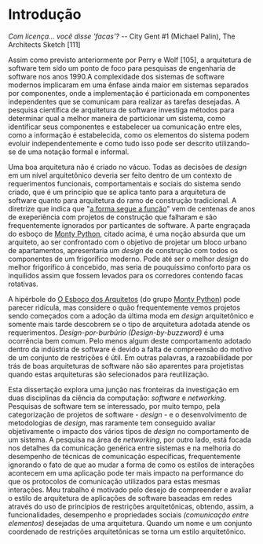 # Introdução

*Com licença... você disse 'facas'?*
        -- City Gent #1 (Michael Palin), The Architects Sketch [111]

Assim como previsto anteriormente por Perry e Wolf [105], a arquitetura de software tem sido um ponto de foco
para pesquisas de engenharia de software nos anos 1990.A complexidade dos sistemas de software modernos implicaram em
uma ênfase ainda maior em sistemas separados por componentes, onde a implementação é particionada em componentes independentes
que se comunicam para realizar as tarefas desejadas. A pesquisa científica de arquitetura de software investiga métodos para
determinar qual a melhor maneira de particionar um sistema, como identificar seus componentes e estabelecer ua comunicação
entre eles, como a informação é estabelecida, como os elementos do sistema podem evoluir independentemente e como tudo isso
pode ser descrito utilizando-se de uma notação formal e informal.

Uma boa arquitetura não é criado no vácuo. Todas as decisões de *design* em um nível arquitetônico deveria ser feito dentro de
um contexto de requerimentos funcionais, comportamentais e sociais do sistema sendo criado, que é um princípio que se aplica
tanto para a arquitetura de software quanto para arquitetura do ramo de construção tradicional. A diretrize que indica que
"[a forma segue a função](https://pt.wikipedia.org/wiki/Forma_segue_a_fun%C3%A7%C3%A3o)" vem de centenas de anos de exeperiência
com projetos de construção que falharam e são frequentemente ignorados por particantes de software. A parte engraçada do esboço de
[Monty Python](https://pt.wikipedia.org/wiki/Monty_Python), citado acima, é uma noção absurda que um arquiteto, ao ser
confrontado com o objetivo de projetar um bloco urbano de apartamentos, apresentaria um *design* de construção com todos os componentes
de um frigorífico moderno. Pode até ser o melhor *design* do melhor frigorífico á concebido, mas seria de pouquíssimo conforto para
os inquilidos assim que fossem levados para os corredores contendo facas rotativas.

A hipérbole do [O Esboço dos Arquitetos](http://www.montypython.net/scripts/architec.php) (do grupo [Monty Python](http://www.montypython.net/))
pode parecer ridícula, mas considere o quão frequentemente vemos projetos sendo começados com a adoção da última moda em *design* arquitetônico
e somente mais tarde descobrem se o tipo de arquitetura adotada atende os requerimentos. *Design-por-burbúrio (Design-by-buzzword)* é uma ocorrência bem comum.
Pelo menos algum deste comportamento adotado dentro da indústria de software é devido a falta de compreensão do motivo de um conjunto de restrições
é útil. Em outras palavras, a razoabilidade por trás de boas arquiteturas de software não são aparentes para projetistas quando estas arquiteturas são
selecionados para reutilização.

Esta dissertação explora uma junção nas fronteiras da investigação em duas disciplinas da ciência da computação: *software* e *networking*.
Pesquisas de software tem se interessado, por muito tempo, pela categorização de projetos de software - *design* - e o desenvolvimento
de metodologias de *design*, mas raramente tem conseguido avaliar objetivamente o impacto dos vários tipos de *design* no comportamento
de um sistema. A pesquisa na área de *networking*, por outro lado, está focada nos detalhes da comunicação genérica entre sistemas e na
melhoria do desempenho de técnicas de comunicação específicas, frequentemente ignorando o fato de que ao mudar a forma de como os estilos de interações
acontecem em uma aplicação pode ter mais impacto na performance do que os protocolos de comunicação utilizados para estas mesmas interações.
Meu trabalho é motivado pelo desejo de compreender e avaliar o estilo de arquitetura de aplicações de software baseadas em redes através do uso de
princípios de restrições arquitetônicas, obtendo, assim, a funcionalidades, desempenho e propriedades sociais *(comunicação entre elementos)* desejadas de uma arquitetura.
Quando um nome e um conjunto coordenado de restrições arquitetônicas se torna um estilo arquitetônico.